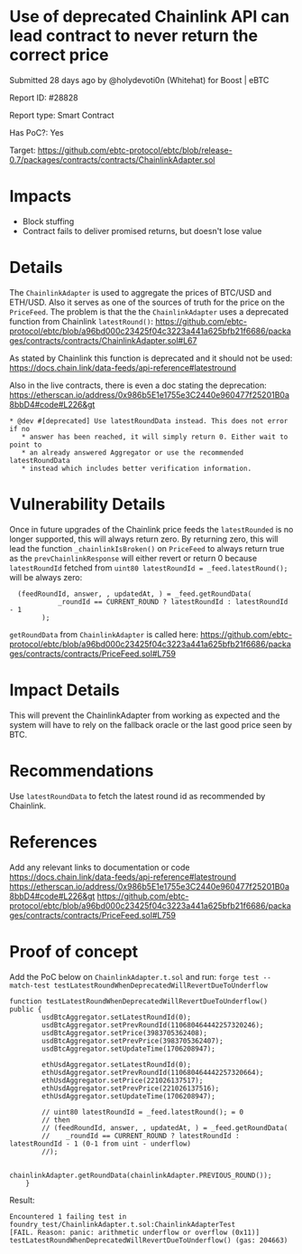 # Use of deprecated Chainlink API can lead contract to never return the correct price

Submitted 28 days ago by @holydevoti0n (Whitehat) for Boost | eBTC

Report ID: #28828

Report type: Smart Contract

Has PoC?: Yes

Target: https://github.com/ebtc-protocol/ebtc/blob/release-0.7/packages/contracts/contracts/ChainlinkAdapter.sol

# Impacts

- Block stuffing
- Contract fails to deliver promised returns, but doesn't lose value

# Details

The `ChainlinkAdapter` is used to aggregate the prices of BTC/USD and ETH/USD. Also it serves as one of the sources of truth for the price on the `PriceFeed`. The problem is that the the `ChainlinkAdapter` uses a deprecated function from Chainlink `latestRound()`: https://github.com/ebtc-protocol/ebtc/blob/a96bd000c23425f04c3223a441a625bfb21f6686/packages/contracts/contracts/ChainlinkAdapter.sol#L67

As stated by Chainlink this function is deprecated and it should not be used: https://docs.chain.link/data-feeds/api-reference#latestround

Also in the live contracts, there is even a doc stating the deprecation: https://etherscan.io/address/0x986b5E1e1755e3C2440e960477f25201B0a8bbD4#code#L226&gt

```
* @dev #[deprecated] Use latestRoundData instead. This does not error if no
   * answer has been reached, it will simply return 0. Either wait to point to
   * an already answered Aggregator or use the recommended latestRoundData
   * instead which includes better verification information.
```

# Vulnerability Details
Once in future upgrades of the Chainlink price feeds the `latestRounded` is no longer supported, this will always return zero. By returning zero, this will lead the function `_chainlinkIsBroken()` on `PriceFeed` to always return true as the `prevChainlinkResponse` will either revert or return 0 because `latestRoundId` fetched from `uint80 latestRoundId = _feed.latestRound();` will be always zero:

```
  (feedRoundId, answer, , updatedAt, ) = _feed.getRoundData(
            _roundId == CURRENT_ROUND ? latestRoundId : latestRoundId - 1
        );
```

`getRoundData` from `ChainlinkAdapter` is called here: https://github.com/ebtc-protocol/ebtc/blob/a96bd000c23425f04c3223a441a625bfb21f6686/packages/contracts/contracts/PriceFeed.sol#L759

# Impact Details
This will prevent the ChainlinkAdapter from working as expected and the system will have to rely on the fallback oracle or the last good price seen by BTC.

# Recommendations
Use `latestRoundData` to fetch the latest round id as recommended by Chainlink.

# References
Add any relevant links to documentation or code https://docs.chain.link/data-feeds/api-reference#latestround https://etherscan.io/address/0x986b5E1e1755e3C2440e960477f25201B0a8bbD4#code#L226&gt https://github.com/ebtc-protocol/ebtc/blob/a96bd000c23425f04c3223a441a625bfb21f6686/packages/contracts/contracts/PriceFeed.sol#L759

# Proof of concept

Add the PoC below on `ChainlinkAdapter.t.sol` and run: `forge test --match-test testLatestRoundWhenDeprecatedWillRevertDueToUnderflow`

```
function testLatestRoundWhenDeprecatedWillRevertDueToUnderflow() public {
        usdBtcAggregator.setLatestRoundId(0);
        usdBtcAggregator.setPrevRoundId(110680464442257320246);
        usdBtcAggregator.setPrice(3983705362408);
        usdBtcAggregator.setPrevPrice(3983705362407);
        usdBtcAggregator.setUpdateTime(1706208947);

        ethUsdAggregator.setLatestRoundId(0);
        ethUsdAggregator.setPrevRoundId(110680464442257320664);
        ethUsdAggregator.setPrice(221026137517);
        ethUsdAggregator.setPrevPrice(221026137516);
        ethUsdAggregator.setUpdateTime(1706208947);

        // uint80 latestRoundId = _feed.latestRound(); = 0
        // then
        // (feedRoundId, answer, , updatedAt, ) = _feed.getRoundData(
        //    _roundId == CURRENT_ROUND ? latestRoundId : latestRoundId - 1 (0-1 from uint - underflow)
        //);

        chainlinkAdapter.getRoundData(chainlinkAdapter.PREVIOUS_ROUND());
    }
```

Result:

```
Encountered 1 failing test in foundry_test/ChainlinkAdapter.t.sol:ChainlinkAdapterTest
[FAIL. Reason: panic: arithmetic underflow or overflow (0x11)] testLatestRoundWhenDeprecatedWillRevertDueToUnderflow() (gas: 204663)
```
